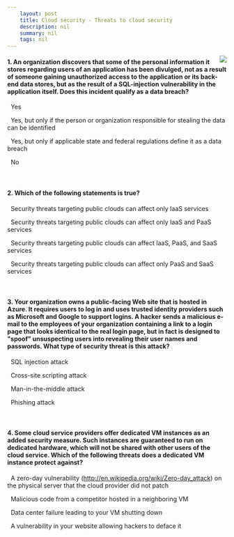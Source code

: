 ```yaml
---
    layout: post
    title: Cloud security - Threats to cloud security
    description: nil
    summary: nil
    tags: nil
---
```



 <a target="_blank" href="https://docs.microsoft.com/en-us/learn/modules/cmu-cloud-security/2-threats/"><i class="fas fa-external-link-alt"></i> </a>
 <img align="right" src="https://docs.microsoft.com/en-us/learn/achievements/cmu-cloud-admin/cmu-cloud-security.svg">
####  1. An organization discovers that some of the personal information it stores regarding users of an application has been divulged, not as a result of someone gaining unauthorized access to the application or its back-end data stores, but as the result of a SQL-injection vulnerability in the application itself. Does this incident qualify as a data breach?


<i class='fas fa-check-square' style='color: Dodgerblue;'></i> &nbsp;&nbsp;Yes

<i class='far fa-square'></i> &nbsp;&nbsp;Yes, but only if the person or organization responsible for stealing the data can be identified

<i class='far fa-square'></i> &nbsp;&nbsp;Yes, but only if applicable state and federal regulations define it as a data breach

<i class='far fa-square'></i> &nbsp;&nbsp;No
<br />
<br />
<br />

####  2. Which of the following statements is true?


<i class='far fa-square'></i> &nbsp;&nbsp;Security threats targeting public clouds can affect only IaaS services

<i class='far fa-square'></i> &nbsp;&nbsp;Security threats targeting public clouds can affect only IaaS and PaaS services

<i class='fas fa-check-square' style='color: Dodgerblue;'></i> &nbsp;&nbsp;Security threats targeting public clouds can affect IaaS, PaaS, and SaaS services

<i class='far fa-square'></i> &nbsp;&nbsp;Security threats targeting public clouds can affect only PaaS and SaaS services
<br />
<br />
<br />

####  3. Your organization owns a public-facing Web site that is hosted in Azure. It requires users to log in and uses trusted identity providers such as Microsoft and Google to support logins. A hacker sends a malicious e-mail to the employees of your organization containing a link to a login page that looks identical to the real login page, but in fact is designed to "spoof" unsuspecting users into revealing their user names and passwords. What type of security threat is this attack?


<i class='far fa-square'></i> &nbsp;&nbsp;SQL injection attack

<i class='far fa-square'></i> &nbsp;&nbsp;Cross-site scripting attack

<i class='far fa-square'></i> &nbsp;&nbsp;Man-in-the-middle attack

<i class='fas fa-check-square' style='color: Dodgerblue;'></i> &nbsp;&nbsp;Phishing attack
<br />
<br />
<br />

####  4. Some cloud service providers offer dedicated VM instances as an added security measure. Such instances are guaranteed to run on dedicated hardware, which will not be shared with other users of the cloud service. Which of the following threats does a dedicated VM instance protect against?


<i class='far fa-square'></i> &nbsp;&nbsp;A zero-day vulnerability (http://en.wikipedia.org/wiki/Zero-day_attack) on the physical server that the cloud provider did not patch

<i class='fas fa-check-square' style='color: Dodgerblue;'></i> &nbsp;&nbsp;Malicious code from a competitor hosted in a neighboring VM

<i class='far fa-square'></i> &nbsp;&nbsp;Data center failure leading to your VM shutting down

<i class='far fa-square'></i> &nbsp;&nbsp;A vulnerability in your website allowing hackers to deface it
<br />
<br />
<br />
